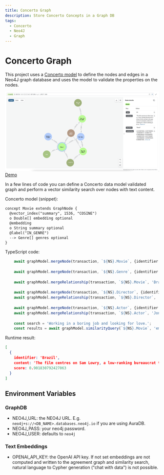 ```yaml
---
title: Concerto Graph
description: Store Concerto Concepts in a Graph DB
tags:
  - Concerto
  - Neo4J
  - Graph
---
```


# Concerto Graph

This project uses a [Concerto model](https://concerto.accordproject.org) to define the nodes and edges in a Neo4J graph database and uses the model to validate the properties on the nodes.

![demo](demo.png)
[Demo](src/demo/index.ts)

In a few lines of code you can define a Concerto data model validated graph and perform a vector similarity search over
nodes with text content.

Concerto model (snippet):

```
concept Movie extends GraphNode {
  @vector_index("summary", 1536, "COSINE")
  o Double[] embedding optional
  @embedding
  o String summary optional
  @label("IN_GENRE")
  --> Genre[] genres optional
}
```

TypeScript code:

```typescript
    await graphModel.mergeNode(transaction, `${NS}.Movie`, {identifier: 'Brazil', summary: 'The film centres on Sam Lowry, a low-ranking bureaucrat trying to find a woman who appears in his dreams while he is working in a mind-numbing job and living in a small apartment, set in a dystopian world in which there is an over-reliance on poorly maintained (and rather whimsical) machines'} );
    
    await graphModel.mergeNode(transaction, `${NS}.Genre`, {identifier: 'Comedy'} );
    
    await graphModel.mergeRelationship(transaction, `${NS}.Movie`, 'Brazil', `${NS}.Genre`, 'Comedy', 'genres' );
    
    await graphModel.mergeNode(transaction, `${NS}.Director`, {identifier: 'Terry Gilliam'} );
    await graphModel.mergeRelationship(transaction, `${NS}.Director`, 'Terry Gilliam', `${NS}.Movie`, 'Brazil', 'directed' );
    
    await graphModel.mergeNode(transaction, `${NS}.Actor`, {identifier: 'Jonathan Pryce'} );
    await graphModel.mergeRelationship(transaction, `${NS}.Actor`, 'Jonathan Pryce', `${NS}.Movie`, 'Brazil', 'actedIn' );
    
    const search = 'Working in a boring job and looking for love.';
    const results = await graphModel.similarityQuery(`${NS}.Movie`, 'embedding', search, 3);
```

Runtime result:

```json
[
  {
    identifier: 'Brazil',
    content: 'The film centres on Sam Lowry, a low-ranking bureaucrat trying to find a woman who appears in his dreams while he is working in a mind-numbing job and living in a small apartment, set in a dystopian world in which there is an over-reliance on poorly maintained (and rather whimsical) machines',
    score: 0.901830792427063
  }
]
```

## Environment Variables

### GraphDB

- NEO4J_URL: the NEO4J URL. E.g. `neo4j+s://<DB_NAME>.databases.neo4j.io` if you are using AuraDB.
- NEO4J_PASS: your neo4j password.
- NEO4J_USER: <optional> defaults to `neo4j`

### Text Embeddings
- OPENAI_API_KEY: <optional> the OpenAI API key. If not set embeddings are not computed and written to the agreement graph and similarity search, natural language to Cypher generation ("chat with data") is not possible.